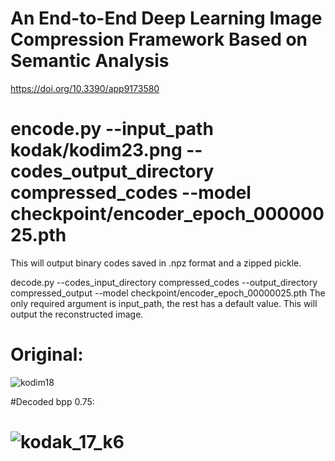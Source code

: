 # An End-to-End Deep Learning Image Compression Framework Based on Semantic Analysis
https://doi.org/10.3390/app9173580

# encode.py --input_path kodak/kodim23.png --codes_output_directory compressed_codes --model checkpoint/encoder_epoch_00000025.pth
This will output binary codes saved in .npz format and a zipped pickle.

decode.py --codes_input_directory compressed_codes --output_directory compressed_output  --model checkpoint/encoder_epoch_00000025.pth
The only required argument is input_path, the rest has a default value. 
This will output the reconstructed image.

# Original:
![kodim18](https://user-images.githubusercontent.com/59319073/132473032-dd46e455-8cb2-435f-9637-af553b65e530.png)


#Decoded bpp 0.75:
# ![kodak_17_k6](https://user-images.githubusercontent.com/59319073/132472816-eecc0107-bff3-4ea8-ad84-b770fe56dd05.jpg)


